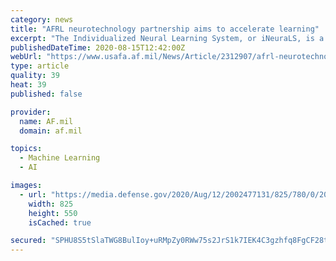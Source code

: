 ```yaml
---
category: news
title: "AFRL neurotechnology partnership aims to accelerate learning"
excerpt: "The Individualized Neural Learning System, or iNeuraLS, is a new augmented learning platform that will enable rapid learning by closed-loop modulation of cognitive states during skill acquisition."
publishedDateTime: 2020-08-15T12:42:00Z
webUrl: "https://www.usafa.af.mil/News/Article/2312907/afrl-neurotechnology-partnership-aims-to-accelerate-learning/"
type: article
quality: 39
heat: 39
published: false

provider:
  name: AF.mil
  domain: af.mil

topics:
  - Machine Learning
  - AI

images:
  - url: "https://media.defense.gov/2020/Aug/12/2002477131/825/780/0/200730-F-HX758-004.JPG"
    width: 825
    height: 550
    isCached: true

secured: "SPHU8S5tSlaTWG8BulIoy+uRMpZy0RWw75s2JrS1k7IEK4C3gzhfq8FgCF28ty01HCiQAPAExLGIKQdasB0jVkkZxwKXlQI1m83z859RbuxHIryVahiA5VUU/ACbxDB0FQQxER+WOO2W8nTH/Q4Gam0NGpyhjS5FMlliR7btG3oSV2oaEIbJDEMl9tx5THMRq2S/MK0yaNYXWUkGIMpqLCQCgrgpZ3Bw61jawTgFPqifZOht0IwzGBcuuOqlfQ5pc/c7/oPZ7PFcR1ds9L1qRxaJreoCytgz4oZ8kv21vsOrhSc9OtgKtI+6S1hYGZlYxOApDNTF8xgJIVBUMXE6fw==;pMwd9cZCmsF8yEEMfb0kCw=="
---
```


